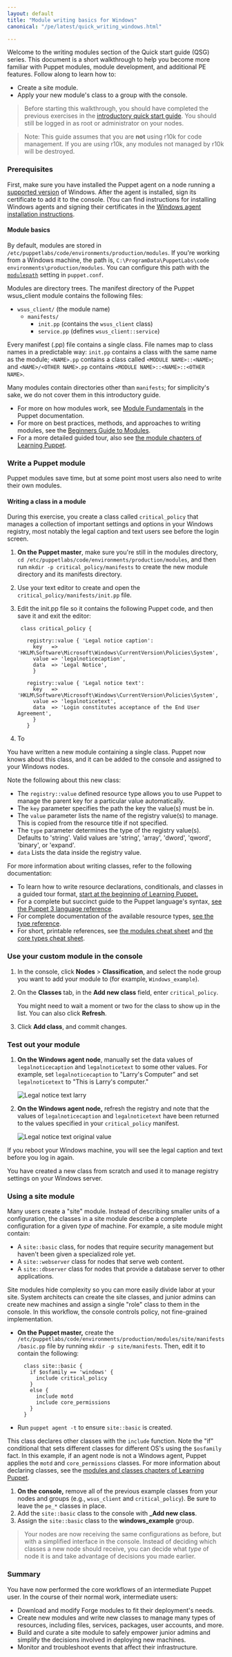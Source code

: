 ```yaml
---
layout: default
title: "Module writing basics for Windows"
canonical: "/pe/latest/quick_writing_windows.html"

---
```


Welcome to the writing modules section of the Quick start guide (QSG) series. This document is a short walkthrough to help you become more familiar with Puppet modules, module development, and additional PE features. Follow along to learn how to:

* Create a site module.
* Apply your new module's class to a group with the console.

> Before starting this walkthrough, you should have completed the previous exercises in the [introductory quick start guide](./quick_start.html). You should still be logged in as root or administrator on your nodes.

>Note: This guide assumes that you are **not** using r10k for code management. If you are using r10k, any modules not managed by r10k will be destroyed.

### Prerequisites

First, make sure you have installed the Puppet agent on a node running a [supported version](./sys_req_os#puppet-agent-platforms) of Windows. After the agent is installed, sign its certificate to add it to the console. (You can find instructions for installing Windows agents and signing their certificates in the [Windows agent installation instructions](./quick_start_install_agents_windows.html).

#### Module basics

By default, modules are stored in `/etc/puppetlabs/code/environments/production/modules`. If you're working from a Windows machine, the path is, `C:\ProgramData\PuppetLabs\code
environments\production/modules`. You can configure this path with the [`modulepath`]({{puppet}}/configuration.html#modulepath) setting in `puppet.conf`.

Modules are directory trees. The manifest directory of the Puppet wsus_client module contains the following files:

- `wsus_client/` (the module name)
    - `manifests/`
        - `init.pp` (contains the `wsus_client` class)
        - `service.pp` (defines `wsus_client::service`)

Every manifest (.pp) file contains a single class. File names map to class names in a predictable way: `init.pp` contains a class with the same name as the module; `<NAME>.pp` contains a class called `<MODULE NAME>::<NAME>`; and `<NAME>/<OTHER NAME>.pp` contains `<MODULE NAME>::<NAME>::<OTHER NAME>`.

Many modules contain directories other than `manifests`; for simplicity's sake, we do not cover them in this introductory guide.

* For more on how modules work, see [Module Fundamentals]({{puppet}}/modules_fundamentals.html) in the Puppet documentation.
* For more on best practices, methods, and approaches to writing modules, see the [Beginners Guide to Modules](/guides/module_guides/bgtm.html).
* For a more detailed guided tour, also see [the module chapters of Learning Puppet](/learning/modules1.html).

### Write a Puppet module

Puppet modules save time, but at some point most users also need to write their own modules.

#### Writing a class in a module

During this exercise, you create a class called `critical_policy` that manages a collection of important settings and options in your Windows registry, most notably the legal caption and text users see before the login screen.

1. **On the Puppet master**, make sure you're still in the modules directory, `cd /etc/puppetlabs/code/environments/production/modules`, and then run `mkdir -p critical_policy/manifests` to create the new module directory and its manifests directory.
2. Use your text editor to create and open the `critical_policy/manifests/init.pp` file.
3. Edit the init.pp file so it contains the following Puppet code, and then save it and exit the editor:

        class critical_policy {

          registry::value { 'Legal notice caption':
            key   => 'HKLM\Software\Microsoft\Windows\CurrentVersion\Policies\System',
            value => 'legalnoticecaption',
            data  => 'Legal Notice',
            }

          registry::value { 'Legal notice text':
            key   => 'HKLM\Software\Microsoft\Windows\CurrentVersion\Policies\System',
            value => 'legalnoticetext',
            data  => 'Login constitutes acceptance of the End User Agreement',
            }
          }

4. To

You have written a new module containing a single class. Puppet now knows about this class, and it can be added to the console and assigned to your Windows nodes.

Note the following about this new class:

 * The `registry::value` defined resource type allows you to use Puppet to manage the parent key for a particular value automatically.
 * The `key` parameter specifies the path the key the value(s) must be in.
 * The `value` parameter lists the name of the registry value(s) to manage. This is copied from the resource title if not specified.
 * The `type` parameter determines the type of the registry value(s). Defaults to 'string'. Valid values are 'string', 'array', 'dword', 'qword', 'binary', or 'expand'.
 * `data` Lists the data inside the registry value.

For more information about writing classes, refer to the following documentation:

* To learn how to write resource declarations, conditionals, and classes in a guided tour format, [start at the beginning of Learning Puppet.](/learning/)
* For a complete but succinct guide to the Puppet language's syntax, [see the Puppet 3 language reference]({{puppet}}/lang_summary.html).
* For complete documentation of the available resource types, [see the type reference]({{puppet}}/type.html).
* For short, printable references, see [the modules cheat sheet](/module_cheat_sheet.pdf) and [the core types cheat sheet](/puppet_core_types_cheatsheet.pdf).

### Use your custom module in the console

[legal_notice_text_larry]: ./images/quick/legal_notice_larry.png
[legal_notice_text_values]: ./images/quick/legal_notice_values.png

1. In the console, click **Nodes** > **Classification**, and select the node group you want to add your module to (for example, `Windows_example`).
2. On the **Classes** tab, in the **Add new class** field, enter `critical_policy`.

   You might need to wait a moment or two for the class to show up in the list. You can also click **Refresh**.
2. Click **Add class**, and commit changes.

### Test out your module

1. **On the Windows agent node**, manually set the data values of `legalnoticecaption` and `legalnoticetext` to some other values. For example, set `legalnoticecaption` to "Larry's Computer" and set `legalnoticetext` to "This is Larry's computer."

   ![Legal notice text larry][legal_notice_text_larry]

2. **On the Windows agent node,** refresh the registry and note that the values of `legalnoticecaption` and `legalnoticetext` have been returned to the values specified in your `critical_policy` manifest.

   ![Legal notice text original value][legal_notice_text_values]

If you reboot your Windows machine, you will see the legal caption and text before you log in again.

You have created a new class from scratch and used it to manage registry settings on your Windows server.

### Using a site module

Many users create a "site" module. Instead of describing smaller units of a configuration, the classes in a site module describe a complete configuration for a given _type_ of machine. For example, a site module might contain:

* A `site::basic` class, for nodes that require security management but haven't been given a specialized role yet.
* A `site::webserver` class for nodes that serve web content.
* A `site::dbserver` class for nodes that provide a database server to other applications.

Site modules hide complexity so you can more easily divide labor at your site. System architects can create the site classes, and junior admins can create new machines and assign a single "role" class to them in the console. In this workflow, the console controls policy, not fine-grained implementation.

* **On the Puppet master,** create the `/etc/puppetlabs/code/environments/production/modules/site/manifests/basic.pp` file by running `mkdir -p site/manifests`. Then, edit it to contain the following:


        class site::basic {
          if $osfamily == 'windows' {
            include critical_policy
          }
          else {
            include motd
            include core_permissions
          }
        }
* Run `puppet agent -t` to ensure `site::basic` is created.

This class declares other classes with the `include` function. Note the "if" conditional that sets different classes for different OS's using the `$osfamily` fact. In this example, if an agent node is not a Windows agent, Puppet applies the `motd` and `core_permissions` classes. For more information about declaring classes, see the [modules and classes chapters of Learning Puppet](/learning/modules1.html).

1. **On the console,** remove all of the previous example classes from your nodes and groups (e.g., `wsus_client` and `critical_policy`). Be sure to leave the `pe_*` classes in place.
2. Add the `site::basic` class to the console with **_Add new class**.
3. Assign the `site::basic` class to the **windows_example** group.

> Your nodes are now receiving the same configurations as before, but with a simplified interface in the console. Instead of deciding which classes a new node should receive, you can decide what _type_ of node it is and take advantage of decisions you made earlier.


### Summary

You have now performed the core workflows of an intermediate Puppet user. In the course of their normal work, intermediate users:

* Download and modify Forge modules to fit their deployment's needs.
* Create new modules and write new classes to manage many types of resources, including files, services, packages, user accounts, and more.
* Build and curate a site module to safely empower junior admins and simplify the decisions involved in deploying new machines.
* Monitor and troubleshoot events that affect their infrastructure.


